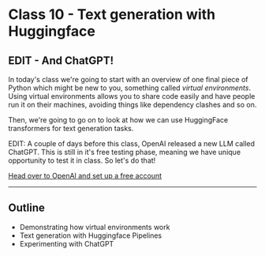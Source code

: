 # Class 10 - Text generation with Huggingface
## EDIT - And ChatGPT!

In today's class we're going to start with an overview of one final piece of Python which might be new to you, something called _virtual environments_. Using virtual environments allows you to share code easily and have people run it on their machines, avoiding things like dependency clashes and so on. 

Then, we're going to go on to look at how we can use HuggingFace transformers for text generation tasks.

EDIT: A couple of days before this class, OpenAI released a new LLM called ChatGPT. This is still in it's free testing phase, meaning we have unique opportunity to test it in class. So let's do that!

[Head over to OpenAI and set up a free account](https://chat.openai.com)

---
## Outline

- Demonstrating how virtual environments work
- Text generation with Huggingface Pipelines
- Experimenting with ChatGPT